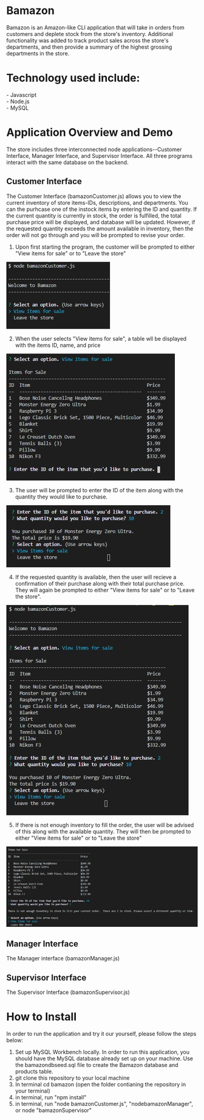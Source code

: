 # Bamazon
Bamazon is an Amazon-like CLI application that will take in orders from customers and deplete stock from the store's inventory.  Additional functionality was added to track product sales across the store's departments, and then provide a summary of the highest grossing departments in the store.

<h1>Technology used include:</h1>
- Javascript
<br>
- Node.js
<br>
- MySQL
<br>

<h1>Application Overview and Demo</h1>
The store includes three interconnected node applications--Customer Interface, Manager Interface, and Supervisor Interface.  All three programs interact with the same database on the backend.

<h2>Customer Interface</h2>
The Customer Interface (bamazonCustomer.js) allows you to view the current inventory of store items-IDs, descriptions, and departments.  You can the purhcase one of the instock items by entering the ID and quantity.  If the current quantity is currently in stock, the order is fulfilled, the total purchase price will be displayed, and database will be updated.  However, if the requested quantity exceeds the amount available in inventory, then the order will not go through and you will be prompted to revise your order.  

1) Upon first starting the program, the customer will be prompted to either "View items for sale" or to "Leave the store"

![1](images/1.JPG)

2) When the user selects "View items for sale", a table wll be displayed with the items ID, name, and price

![2](images/2.JPG)

3) The user will be prompted to enter the ID of the item along with the quantity they would like to purchase.  

![3](images/3.JPG)

4) If the requested quantity is available, then the user will recieve a confirmation of their purchase along with their total purchase price.  They will again be prompted to either "View items for sale" or to "Leave the store".

![4](images/4.JPG)

5) If there is not enough inventory to fill the order, the user will be advised of this along with the available quantity.  They will then be prompted to either "View items for sale" or to "Leave the store"

![5](images/5.JPG)

<h2>Manager Interface</h2>
The Manager interface (bamazonManager.js)

<h2>Supervisor Interface</h2>
The Supervisor Interface (bamazonSupervisor.js)



<h1>How to Install</h1>

In order to run the application and try it our yourself, please follow the steps below:

1) Set up MySQL Workbench locally.  In order to run this application, you should have the MySQL database already set up on your machine. Use the bamazondbseed.sql file to create the Bamazon database and products table. 
2) git clone this repository to your local machine 
3) In terminal cd bamazon (open the folder contianing the repository in your terminal)
4) in terminal, run "npm install"
5) in terminal, run "node bamazonCustomer.js", "nodebamazonManager", or node "bamazonSupervisor"



